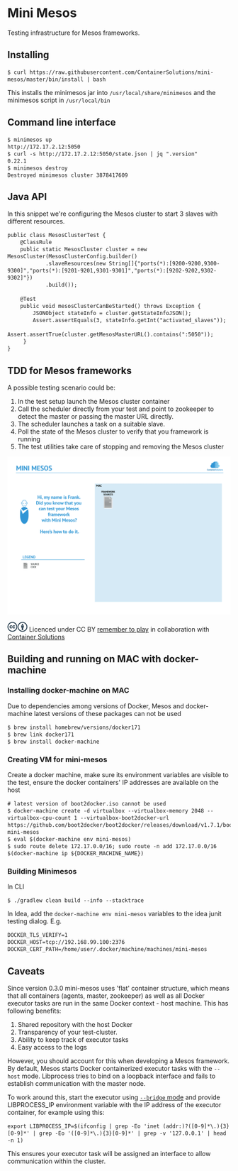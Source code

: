 # Mini Mesos

Testing infrastructure for Mesos frameworks. 

## Installing

```
$ curl https://raw.githubusercontent.com/ContainerSolutions/mini-mesos/master/bin/install | bash
```

This installs the minimesos jar into ``/usr/local/share/minimesos`` and the minimesos script in ``/usr/local/bin``

## Command line interface

```
$ minimesos up
http://172.17.2.12:5050
$ curl -s http://172.17.2.12:5050/state.json | jq ".version"
0.22.1
$ minimesos destroy
Destroyed minimesos cluster 3878417609
```

## Java API

In this snippet we're configuring the Mesos cluster to start 3 slaves with different resources. 

```
public class MesosClusterTest {
    @ClassRule
    public static MesosCluster cluster = new MesosCluster(MesosClusterConfig.builder()
            .slaveResources(new String[]{"ports(*):[9200-9200,9300-9300]","ports(*):[9201-9201,9301-9301]","ports(*):[9202-9202,9302-9302]"})
            .build());
            
    @Test
    public void mesosClusterCanBeStarted() throws Exception {
        JSONObject stateInfo = cluster.getStateInfoJSON();
        Assert.assertEquals(3, stateInfo.getInt("activated_slaves"));
        Assert.assertTrue(cluster.getMesosMasterURL().contains(":5050"));
     }
}
```
## TDD for Mesos frameworks

A possible testing scenario could be:
 
 1. In the test setup  launch the Mesos cluster container
 2. Call the scheduler directly from your test and point to zookeeper to detect the master or passing the master URL directly.
 3. The scheduler launches a task on a suitable slave.
 4. Poll the state of the Mesos cluster to verify that you framework is running
 5. The test utilities take care of stopping and removing the Mesos cluster

![Mini Mesos](mini-mesos.gif?raw=true "Mini Mesos")

![Creative Commons Licence](cc-cc.png "Creative Commons Licence") Licenced under CC BY [remember to play](http://remembertoplay.co/) in collaboration with [Container Solutions](http://www.container-solutions.com/)

## Building and running on MAC with docker-machine

### Installing docker-machine on MAC

Due to dependencies among versions of Docker, Mesos and docker-machine latest versions of these packages can not be used
 
```
$ brew install homebrew/versions/docker171
$ brew link docker171
$ brew install docker-machine
```

### Creating VM for mini-mesos

Create a docker machine, make sure its environment variables are visible to the test, ensure the docker containers' IP addresses are available on the host

```
# latest version of boot2docker.iso cannot be used
$ docker-machine create -d virtualbox --virtualbox-memory 2048 --virtualbox-cpu-count 1 --virtualbox-boot2docker-url https://github.com/boot2docker/boot2docker/releases/download/v1.7.1/boot2docker.iso mini-mesos
$ eval $(docker-machine env mini-mesos)
$ sudo route delete 172.17.0.0/16; sudo route -n add 172.17.0.0/16 $(docker-machine ip ${DOCKER_MACHINE_NAME})
```

### Building Minimesos

In CLI

```
$ ./gradlew clean build --info --stacktrace
```

In Idea, add the ```docker-machine env mini-mesos``` variables to the idea junit testing dialog. E.g.

```
DOCKER_TLS_VERIFY=1
DOCKER_HOST=tcp://192.168.99.100:2376
DOCKER_CERT_PATH=/home/user/.docker/machine/machines/mini-mesos
```


## Caveats

Since version 0.3.0 mini-mesos uses 'flat' container structure, which means that all containers (agents, master, zookeeper) as well as all Docker executor tasks are run in the same Docker context - host machine.
This has following benefits:
  1. Shared repository with the host Docker
  2. Transparency of your test-cluster.
  3. Ability to keep track of executor tasks
  4. Easy access to the logs

However, you should account for this when developing a Mesos framework.
By default, Mesos starts Docker containerized executor tasks with the ```--host``` mode.
Libprocess tries to bind on a loopback interface and fails to establish communication with the master node.

To work around this, start the executor using [```--bridge``` mode](https://issues.apache.org/jira/browse/MESOS-1621) and provide LIBPROCESS_IP environment variable with the IP address of the executor container, for example using this:

``` 
export LIBPROCESS_IP=$(ifconfig | grep -Eo 'inet (addr:)?([0-9]*\.){3}[0-9]*' | grep -Eo '([0-9]*\.){3}[0-9]*' | grep -v '127.0.0.1' | head -n 1)

```

This ensures your executor task will be assigned an interface to allow communication within the cluster.


